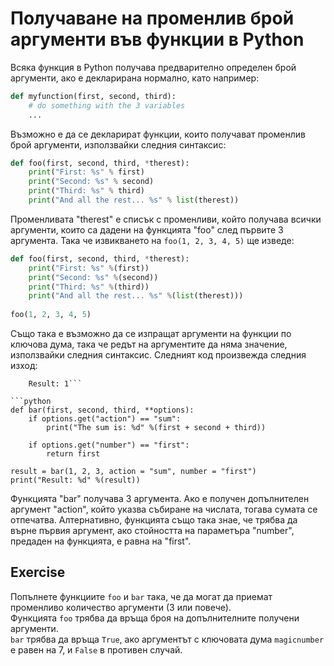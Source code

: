 # Получаване на променлив брой аргументи във функции в Python

Всяка функция в Python получава предварително определен брой аргументи, ако е декларирана нормално, като например:

```python
def myfunction(first, second, third):
    # do something with the 3 variables
    ...
```

Възможно е да се декларират функции, които получават променлив брой аргументи, използвайки следния синтаксис:

```python
def foo(first, second, third, *therest):
    print("First: %s" % first)
    print("Second: %s" % second)
    print("Third: %s" % third)
    print("And all the rest... %s" % list(therest))
```

Променливата "therest" е списък с променливи, който получава всички аргументи, които са дадени на функцията "foo" след първите 3 аргумента. Така че извикването на `foo(1, 2, 3, 4, 5)` ще изведе:

```python
def foo(first, second, third, *therest):
    print("First: %s" %(first))
    print("Second: %s" %(second))
    print("Third: %s" %(third))
    print("And all the rest... %s" %(list(therest)))
    
foo(1, 2, 3, 4, 5)
```

Също така е възможно да се изпращат аргументи на функции по ключова дума, така че редът на аргументите да няма значение, използвайки следния синтаксис. Следният код произвежда следния изход: 
```The sum is: 6
    Result: 1```

```python
def bar(first, second, third, **options):
    if options.get("action") == "sum":
        print("The sum is: %d" %(first + second + third))

    if options.get("number") == "first":
        return first

result = bar(1, 2, 3, action = "sum", number = "first")
print("Result: %d" %(result))
```

Функцията "bar" получава 3 аргумента. Ако е получен допълнителен аргумент "action", който указва събиране на числата, тогава сумата се отпечатва. Алтернативно, функцията също така знае, че трябва да върне първия аргумент, ако стойността на параметъра "number", предаден на функцията, е равна на "first".

Exercise
--------

Попълнете функциите `foo` и `bar` така, че да могат да приемат променливо количество аргументи (3 или повече).  
Функцията `foo` трябва да връща броя на допълнителните получени аргументи.  
`bar` трябва да връща `True`, ако аргументът с ключовата дума `magicnumber` е равен на 7, и `False` в противен случай.